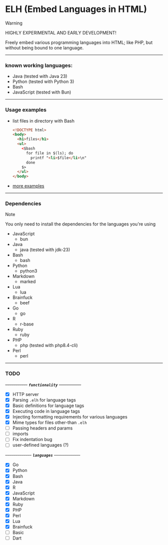 # ELH (Embed Languages in HTML)

>[!WARNING]
>HIGHLY EXPERIMENTAL AND EARLY DEVELOPMENT!

Freely embed various programming languages into HTML; like PHP, but without being bound to one language.

---

### known working languages:
- Java (tested with Java 23)
- Python (tested with Python 3)
- Bash
- JavaScript (tested with Bun) 

---

### Usage examples

- list files in directory with Bash
  ```html
  <!DOCTYPE html>
  <body>
    <h1>files</h1>
    <ul>
      <$bash
        for file in $(ls); do
          printf "<li>$file</li>\n"
        done
      $>
    </ul>
  </body>
  ```
- [more examples](https://github.com/Supraboy981322/ELH/tree/master/docs/examples)

---

### Dependencies
>[!NOTE]
>You only need to install the dependencies for the languages you're using

- JavaScript
  - bun
- Java
  - java (tested with jdk-23)
- Bash
  - bash
- Python
  - python3
- Markdown
  - marked
- Lua
  - lua
- Brainfuck
  - beef
- Go
  - go
- R
  - r-base
- Ruby
  - ruby
- PHP
  - php (tested with php8.4-cli)
- Perl
  - perl

---

### TODO

~~-----------~~  ***`functionality`***  ~~-----------~~
- [x] HTTP server
- [x] Parsing `.elh` for language tags
- [x] Basic definitions for language tags
- [x] Executing code in language tags
- [x] Injecting formatting requirements for various languages 
- [x] Mime types for files other-than `.elh`
- [ ] Passing headers and params
- [ ] imports
- [ ] Fix indentation bug
- [ ] user-defined languages (?)

~~-------------~~  ***`languages`***  ~~-------------~~
- [x] Go
- [x] Python
- [x] Bash
- [x] Java
- [x] R
- [x] JavaScript
- [x] Markdown
- [x] Ruby
- [x] PHP
- [x] Perl
- [x] Lua
- [x] Brainfuck
- [ ] Basic
- [ ] Dart
